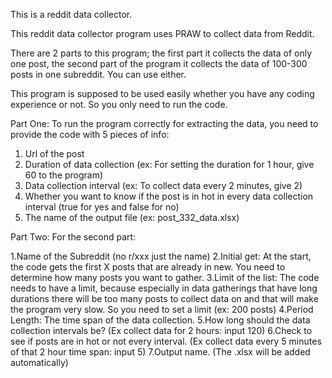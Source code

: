 This is a reddit data collector.

This reddit data collector program uses PRAW to collect data from Reddit.

There are 2 parts to this program; the first part it collects the data of only one post, the second part of the program it collects the data of 100-300 posts in one subreddit. You can use either.

This program is supposed to be used easily whether you have any coding experience or not. So you only need to run the code.


Part One: To run the program correctly for extracting the data, you need to provide the code with 5 pieces of info: 

1. Url of the post
2. Duration of data collection (ex: For setting the duration for 1 hour, give 60 to the program)
3. Data collection interval (ex: To collect data every 2 minutes, give 2)
4. Whether you want to know if the post is in hot in every data collection interval (true for yes and false for no)
5. The name of the output file (ex: post_332_data.xlsx)

Part Two: For the second part:

1.Name of the Subreddit (no r/xxx just the name)
2.Initial get: At the start, the code gets the first X posts that are already in new. You need to determine how many posts you want to gather.
3.Limit of the list: The code needs to have a limit, because especially in data gatherings that have long durations there will be too many posts to collect data on and that will make the program very slow. So you need to set a limit (ex: 200 posts)
4.Period Length: The time span of the data collection.
5.How long should the data collection intervals be? (Ex collect data for 2 hours: input 120)
6.Check to see if posts are in hot or not every interval. (Ex collect data every 5 minutes of that 2 hour time span: input 5)
7.Output name. (The .xlsx will be added automatically)

